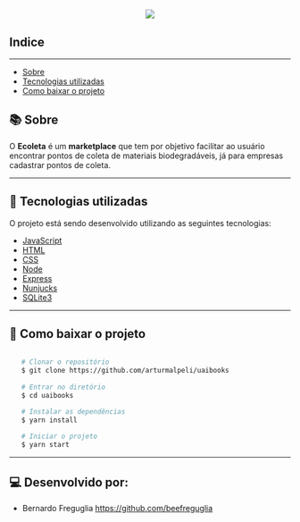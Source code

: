 <h1 align= 'center'>

<img src = https://ik.imagekit.io/th52qvlfzy/Biblioteca_BkIGoSRkJu.jpg >

</h1>

## Indice

---
- [Sobre](#-sobre)
- [Tecnologias utilizadas](#-tecnologias-utilizadas)
- [Como baixar o projeto](#-como-baixar-o-projeto)

## 📚 Sobre

O **Ecoleta** é um **marketplace** que tem por objetivo facilitar ao usuário encontrar pontos de coleta de materiais biodegradáveis, já para empresas cadastrar pontos de coleta.

---

## 🚀 Tecnologias utilizadas

O projeto está sendo desenvolvido utilizando as seguintes tecnologias:

- [JavaScript]()
- [HTML]()
- [CSS]()
- [Node]()
- [Express]()
- [Nunjucks]()
- [SQLite3]()

---

## 👨 Como baixar o projeto

```bash

   # Clonar o repositório
   $ git clone https://github.com/arturmalpeli/uaibooks
   
   # Entrar no diretório
   $ cd uaibooks

   # Instalar as dependências
   $ yarn install
   
   # Iniciar o projeto
   $ yarn start

```
---
## 💻 Desenvolvido por: 

- Bernardo Freguglia https://github.com/beefreguglia
                  


